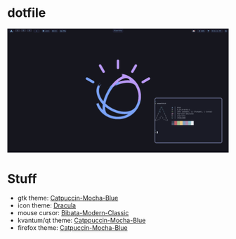 # dotfile

![epicdesktop](./etc/gscreenshot_2022-09-15-164432.png)

# Stuff 
* gtk theme: [Catpuccin-Mocha-Blue](https://github.com/catppuccin/gtk)
* icon theme: [Dracula](https://github.com/dracula/gtk/files/5214870/Dracula.zip)
* mouse cursor: [Bibata-Modern-Classic](https://github.com/ful1e5/Bibata_Cursor)
* kvantum/qt theme: [Catppuccin-Mocha-Blue](https://github.com/catppuccin/Kvantum)
* firefox theme: [Catpuccin-Mocha-Blue](https://github.com/catppuccin/firefox)
